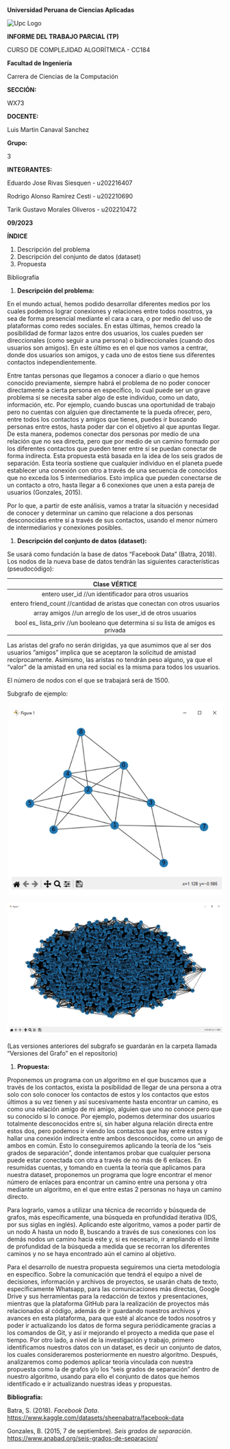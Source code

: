 ﻿**Universidad Peruana de Ciencias Aplicadas**

![Upc Logo](logoUPC.png)

**INFORME DEL TRABAJO PARCIAL (TP)**

CURSO DE COMPLEJIDAD ALGORÍTMICA - CC184

**Facultad de Ingeniería**

Carrera de Ciencias de la Computación

**SECCIÓN:**

WX73

**DOCENTE:**

Luis Martin Canaval Sanchez

**Grupo:**

3

**INTEGRANTES:**

Eduardo Jose Rivas Siesquen - u202216407

Rodrigo Alonso Ramírez Cesti - u202210690

Tarik Gustavo Morales Oliveros - u202210472

**09/2023**

**ÍNDICE**

1. Descripción del problema
1. Descripción del conjunto de datos (dataset)
1. Propuesta

Bibliografía



1. **Descripción del problema:**

En el mundo actual, hemos podido desarrollar diferentes medios por los cuales podemos lograr conexiones y relaciones entre todos nosotros, ya sea de forma presencial mediante el cara a cara, o por medio del uso de plataformas como redes sociales. En estas últimas, hemos creado la posibilidad de formar lazos entre dos usuarios, los cuales pueden ser direccionales (como seguir a una persona) o bidireccionales (cuando dos usuarios son amigos). En este último es en el que nos vamos a centrar, donde dos usuarios son amigos, y cada uno de estos tiene sus diferentes contactos independientemente.

Entre tantas personas que llegamos a conocer a diario o que hemos conocido previamente, siempre habrá el problema de no poder conocer directamente a cierta persona en específico, lo cual puede ser un grave problema si se necesita saber algo de este individuo, como un dato, información, etc. Por ejemplo, cuando buscas una oportunidad de trabajo pero no cuentas con alguien que directamente te la pueda ofrecer, pero, entre todos los contactos y amigos que tienes, puedes ir buscando personas entre estos, hasta poder dar con el objetivo al que apuntas llegar. De esta manera, podemos conectar dos personas por medio de una relación que no sea directa, pero que por medio de un camino formado por los diferentes contactos que pueden tener entre sí se puedan conectar de forma indirecta. Esta propuesta está basada en la idea de los seis grados de separación. Esta teoría sostiene que cualquier individuo en el planeta puede establecer una conexión con otro a través de una secuencia de conocidos que no exceda los 5 intermediarios. Esto implica que pueden conectarse de un contacto a otro, hasta llegar a 6 conexiones que unen a esta pareja de usuarios (Gonzales, 2015). 

Por lo que, a partir de este análisis, vamos a tratar la situación y necesidad de conocer y determinar un camino que relacione a dos personas desconocidas entre sí a través de sus contactos, usando el menor número de intermediarios y conexiones posibles.



1. **Descripción del conjunto de datos (dataset):**

Se usará como fundación la base de datos “Facebook Data” (Batra, 2018). Los nodos de la nueva base de datos tendrán las siguientes características (pseudocódigo):


|Clase VÉRTICE|
| :-: |
|entero user\_id                   //un identificador para otros usuarios|
|entero friend\_count          //cantidad de aristas que conectan con otros usuarios|
|array <entero> amigos    //un arreglo de los user\_id de otros usuarios|
|bool es\_ lista\_priv          //un booleano que determina si su lista de amigos es privada|

Las aristas del grafo no serán dirigidas, ya que asumimos que al ser dos usuarios ”amigos” implica que se aceptaron la solicitud de amistad recíprocamente. Asimismo, las aristas no tendrán peso alguno, ya que el “valor” de la amistad en una red social es la misma para todos los usuarios.

El número de nodos con el que se trabajará será de 1500.

Subgrafo de ejemplo:

![](grafo1_h2.png)

![](grafo2_h2.png)

(Las versiones anteriores del subgrafo se guardarán en la carpeta llamada “Versiones del Grafo” en el repositorio)



1. **Propuesta:**

Proponemos un programa con un algoritmo en el que buscamos que a través de los contactos, exista la posibilidad de llegar de una persona a otra solo con solo conocer los contactos de estos y los contactos que estos últimos a su vez tienen y así sucesivamente hasta encontrar un camino, es como una relación amigo de mi amigo, alguien que uno no conoce pero que su conocido si lo conoce. Por ejemplo, podemos determinar dos usuarios totalmente desconocidos entre sí, sin haber alguna relación directa entre estos dos, pero podemos ir viendo los contactos que hay entre estos y hallar una conexión indirecta entre ambos desconocidos, como un amigo de ambos en común. Esto lo conseguiremos aplicando la teoría de los “seis grados de separación”, donde intentamos probar que cualquier persona puede estar conectada con otra a través de no más de 6 enlaces. En resumidas cuentas, y tomando en cuenta la teoría que aplicamos para nuestra dataset, proponemos un programa que logre encontrar el menor número de enlaces para encontrar un camino entre una persona y otra mediante un algoritmo, en el que entre estas 2 personas no haya un camino directo.

Para lograrlo, vamos a utilizar una técnica de recorrido y búsqueda de grafos, más específicamente, una búsqueda en profundidad iterativa (IDS, por sus siglas en inglés). Aplicando este algoritmo, vamos a poder partir de un nodo A hasta un nodo B, buscando a través de sus conexiones con los demás nodos un camino hacia este y, si es necesario, ir ampliando el límite de profundidad de la búsqueda a medida que se recorran los diferentes caminos y no se haya encontrado aún el camino al objetivo.

Para el desarrollo de nuestra propuesta seguiremos una cierta metodología en específico. Sobre la comunicación que tendrá el equipo a nivel de decisiones, información y archivos de proyectos, se usarán chats de texto, específicamente Whatsapp, para las comunicaciones más directas, Google Drive y sus herramientas para la redacción de textos y presentaciones, mientras que la plataforma GitHub para la realización de proyectos más relacionados al código, además de ir guardando nuestros archivos y avances en esta plataforma, para que esté al alcance de todos nosotros y poder ir actualizando los datos de forma segura periódicamente gracias a los comandos de Git, y así ir mejorando el proyecto a medida que pase el tiempo. Por otro lado, a nivel de la investigación y trabajo, primero identificamos nuestros datos con un dataset, es decir un conjunto de datos, los cuales consideraremos posteriormente en nuestro algoritmo. Después, analizaremos como podemos aplicar teoría vinculada con nuestra propuesta como la de grafos y/o los “seis grados de separación” dentro de nuestro algoritmo, usando para ello el conjunto de datos que hemos identificado e ir actualizando nuestras ideas y propuestas.



**Bibliografía:**

Batra, S. (2018). *Facebook Data*. <https://www.kaggle.com/datasets/sheenabatra/facebook-data>  


Gonzales, B. (2015, 7 de septiembre). *Seis grados de separación*. <https://www.anabad.org/seis-grados-de-separacion/> 

